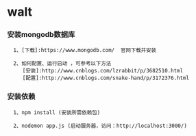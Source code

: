 # walt

### 安装mongodb数据库
```
  1、[下载]:https://www.mongodb.com/  官网下载并安装

  2、如何配置、运行启动 ，可参考以下方法
     [安装]:http://www.cnblogs.com/lzrabbit/p/3682510.html
     [配置]:http://www.cnblogs.com/snake-hand/p/3172376.html

```
### 安装依赖
```
  1、npm install (安装所需依赖包)

  2、nodemon app.js (启动服务器，访问：http://localhost:3000/)

```